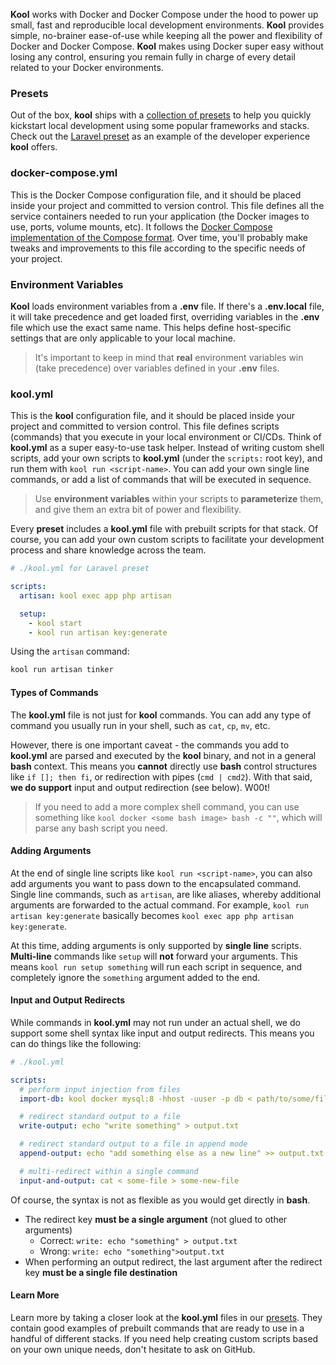 **Kool** works with Docker and Docker Compose under the hood to power up small, fast and reproducible local development environments. **Kool** provides simple, no-brainer ease-of-use while keeping all the power and flexibility of Docker and Docker Compose. **Kool** makes using Docker super easy without losing any control, ensuring you remain fully in charge of every detail related to your Docker environments.

### Presets

Out of the box, **kool** ships with a [collection of presets](https://kool.dev/docs/presets/introduction) to help you quickly kickstart local development using some popular frameworks and stacks. Check out the [Laravel preset](https://kool.dev/docs/presets/laravel) as an example of the developer experience **kool** offers.

### docker-compose.yml

This is the Docker Compose configuration file, and it should be placed inside your project and committed to version control. This file defines all the service containers needed to run your application (the Docker images to use, ports, volume mounts, etc). It follows the [Docker Compose implementation of the Compose format](https://docs.docker.com/compose/compose-file/). Over time, you'll probably make tweaks and improvements to this file according to the specific needs of your project.

### Environment Variables

**Kool** loads environment variables from a **.env** file. If there's a **.env.local** file, it will take precedence and get loaded first, overriding variables in the **.env** file which use the exact same name. This helps define host-specific settings that are only applicable to your local machine.

> It's important to keep in mind that **real** environment variables win (take precedence) over variables defined in your **.env** files.

### kool.yml

This is the **kool** configuration file, and it should be placed inside your project and committed to version control. This file defines scripts (commands) that you execute in your local environment or CI/CDs. Think of **kool.yml** as a super easy-to-use task helper. Instead of writing custom shell scripts, add your own scripts to **kool.yml** (under the `scripts:` root key), and run them with `kool run <script-name>`. You can add your own single line commands, or add a list of commands that will be executed in sequence.

> Use **environment variables** within your scripts to **parameterize** them, and give them an extra bit of power and flexibility.

Every **preset** includes a **kool.yml** file with prebuilt scripts for that stack. Of course, you can add your own custom scripts to facilitate your development process and share knowledge across the team.

```yaml
# ./kool.yml for Laravel preset

scripts:
  artisan: kool exec app php artisan

  setup:
    - kool start
    - kool run artisan key:generate
```

Using the `artisan` command:

```bash
kool run artisan tinker
```

#### Types of Commands

The **kool.yml** file is not just for **kool** commands. You can add any type of command you usually run in your shell, such as `cat`, `cp`, `mv`, etc.

However, there is one important caveat - the commands you add to **kool.yml** are parsed and executed by the **kool** binary, and not in a general **bash** context. This means you **cannot** directly use **bash** control structures like `if []; then fi`, or redirection with pipes (`cmd | cmd2`). With that said, **we do support** input and output redirection (see below). W00t!

> If you need to add a more complex shell command, you can use something like `kool docker <some bash image> bash -c ""`, which will parse any bash script you need.

#### Adding Arguments

At the end of single line scripts like `kool run <script-name>`, you can also add arguments you want to pass down to the encapsulated command. Single line commands, such as `artisan`, are like aliases, whereby additional arguments are forwarded to the actual command. For example, `kool run artisan key:generate` basically becomes `kool exec app php artisan key:generate`.

At this time, adding arguments is only supported by **single line** scripts. **Multi-line** commands like `setup` will **not** forward your arguments. This means `kool run setup something` will run each script in sequence, and completely ignore the `something` argument added to the end.

#### Input and Output Redirects

While commands in **kool.yml** may not run under an actual shell, we do support some shell syntax like input and output redirects. This means you can do things like the following:

```yaml
# ./kool.yml

scripts:
  # perform input injection from files
  import-db: kool docker mysql:8 -hhost -uuser -p db < path/to/some/file.sql

  # redirect standard output to a file
  write-output: echo "write something" > output.txt

  # redirect standard output to a file in append mode
  append-output: echo "add something else as a new line" >> output.txt

  # multi-redirect within a single command
  input-and-output: cat < some-file > some-new-file
```

Of course, the syntax is not as flexible as you would get directly in **bash**.

- The redirect key **must be a single argument** (not glued to other arguments)
	- Correct: `write: echo "something" > output.txt`
	- Wrong: `write: echo "something">output.txt`
- When performing an output redirect, the last argument after the redirect key **must be a single file destination**

#### Learn More

Learn more by taking a closer look at the **kool.yml** files in our [presets](https://kool.dev/docs/presets/introduction). They contain good examples of prebuilt commands that are ready to use in a handful of different stacks. If you need help creating custom scripts based on your own unique needs, don't hesitate to ask on GitHub.
